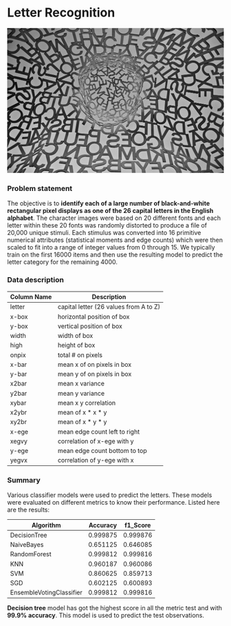 # Letter Recognition
[![ltr1](https://github.com/Ranjini-G/INSAID-Assignment/blob/master/Images/ltr1.jpg "ltr1")](https://github.com/Ranjini-G/INSAID-Assignment/blob/master/Images/ltr1.jpg "ltr1")

### Problem statement
The objective is to **identify each of a large number of black-and-white rectangular pixel displays as one of the 26 capital letters in the English alphabet**. The character images were based on 20 different fonts and each letter within these 20 fonts was randomly distorted to produce a file of 20,000 unique stimuli. Each stimulus was converted into 16 primitive numerical attributes (statistical moments and edge counts) which were then scaled to fit into a range of integer values from 0 through 15. We typically train on the first 16000 items and then use the resulting model to predict the letter category for the remaining 4000.

### Data description
| Column Name  | Description  |
| ------------ | ------------ |
| letter  | capital letter (26 values from A to Z)  |
| x-box  | horizontal position of box  |
| y-box  | vertical position of box  |
| width  | width of box  |
| high  | height of box  |
| onpix  | total # on pixels  |
| x-bar  | mean x of on pixels in box  |
| y-bar  | mean y of on pixels in box  |
| x2bar  | mean x variance  |
| y2bar  | mean y variance  |
| xybar  | mean x y correlation  |
| x2ybr  | mean of x * x * y  |
| xy2br  | mean of x * y * y  |
| x-ege  | mean edge count left to right  |
| xegvy  | correlation of x-ege with y  |
| y-ege  | mean edge count bottom to top  |
| yegvx  | correlation of y-ege with x  |

### Summary

Various classifier models were used to predict the letters.   These models were evaluated on different metrics to  know their performance.  Listed here are the results:

| Algorithm  | Accuracy  | f1_Score  |
| ------------ | ------------ | ------------ |
| DecisionTree  | 0.999875  | 0.999876  |
| NaiveBayes  | 0.651125  | 0.646085  |
| RandomForest  | 0.999812  | 0.999816  |
| KNN  | 0.960187  | 0.960086  |
| SVM  | 0.860625  | 0.859713  |
| SGD  | 0.602125  | 0.600893  |
| EnsembleVotingClassifier  | 0.999812  | 0.999816  |

**Decision tree** model has got the highest score in all the metric test and with **99.9% accuracy**. This model is used to predict the test observations.

